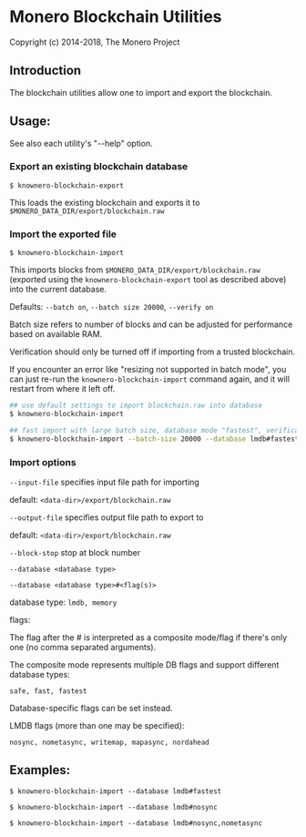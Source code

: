 # Monero Blockchain Utilities

Copyright (c) 2014-2018, The Monero Project

## Introduction

The blockchain utilities allow one to import and export the blockchain.

## Usage:

See also each utility's "--help" option.

### Export an existing blockchain database

`$ knownero-blockchain-export`

This loads the existing blockchain and exports it to `$MONERO_DATA_DIR/export/blockchain.raw`

### Import the exported file

`$ knownero-blockchain-import`

This imports blocks from `$MONERO_DATA_DIR/export/blockchain.raw` (exported using the
`knownero-blockchain-export` tool as described above) into the current database.

Defaults: `--batch on`, `--batch size 20000`, `--verify on`

Batch size refers to number of blocks and can be adjusted for performance based on available RAM.

Verification should only be turned off if importing from a trusted blockchain.

If you encounter an error like "resizing not supported in batch mode", you can just re-run
the `knownero-blockchain-import` command again, and it will restart from where it left off.

```bash
## use default settings to import blockchain.raw into database
$ knownero-blockchain-import

## fast import with large batch size, database mode "fastest", verification off
$ knownero-blockchain-import --batch-size 20000 --database lmdb#fastest --verify off

```

### Import options

`--input-file`
specifies input file path for importing

default: `<data-dir>/export/blockchain.raw`

`--output-file`
specifies output file path to export to

default: `<data-dir>/export/blockchain.raw`

`--block-stop`
stop at block number

`--database <database type>`

`--database <database type>#<flag(s)>`

database type: `lmdb, memory`

flags:

The flag after the # is interpreted as a composite mode/flag if there's only
one (no comma separated arguments).

The composite mode represents multiple DB flags and support different database types:

`safe, fast, fastest`

Database-specific flags can be set instead.

LMDB flags (more than one may be specified):

`nosync, nometasync, writemap, mapasync, nordahead`

## Examples:

```
$ knownero-blockchain-import --database lmdb#fastest

$ knownero-blockchain-import --database lmdb#nosync

$ knownero-blockchain-import --database lmdb#nosync,nometasync
```
